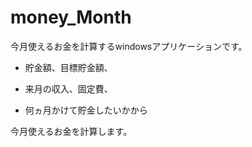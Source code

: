 # money_Month
今月使えるお金を計算するwindowsアプリケーションです。

- 貯金額、目標貯金額、

- 来月の収入、固定費、

- 何ヵ月かけて貯金したいかから

今月使えるお金を計算します。
